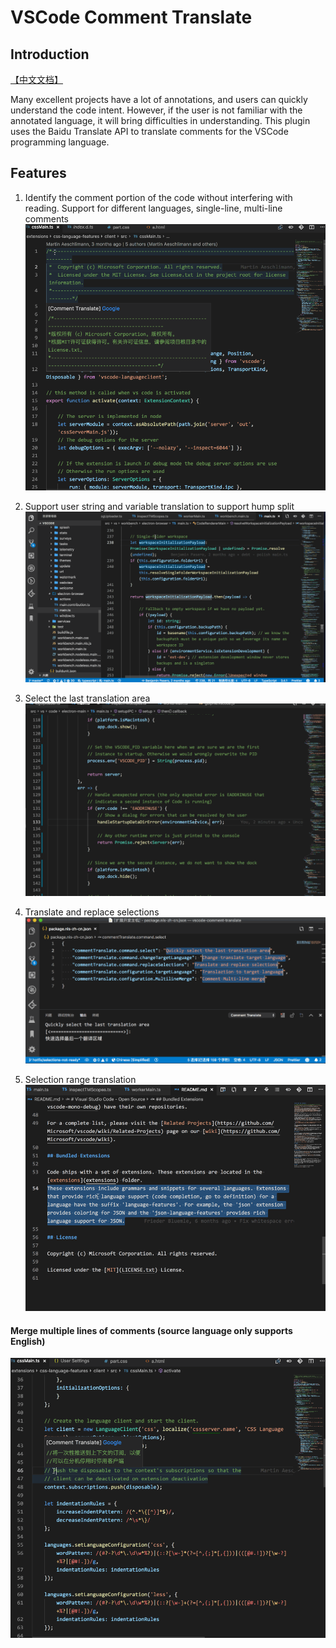# VSCode Comment Translate

## Introduction
[【中文文档】](../README.md)

Many excellent projects have a lot of annotations, and users can quickly understand the code intent. However, if the user is not familiar with the annotated language, it will bring difficulties in understanding. This plugin uses the Baidu Translate API to translate comments for the VSCode programming language.

## Features
1. Identify the comment portion of the code without interfering with reading. Support for different languages, single-line, multi-line comments
![Introduction](./image/cn/Introduction.gif)

2. Support user string and variable translation to support hump split
![Introduction](./image/cn/variable.gif)

3. Select the last translation area
![Introduction](./image/cn/select.gif)

4. Translate and replace selections
![Introduction](./image/translate-selections.gif)

5. Selection range translation
![Introduction](./image/cn/selection.gif)

<!-- ## Settings Options
#### Multi-language support
Status bar to quickly configure the target language
![Multi-language](./image/cn/status-bar.gif)

| Display Language    | Locale  |
| ------------------- | ------- |
| English (US)        | `en`    |
| Simplified Chinese  | `zh-CN` |
| Traditional Chinese | `zh-TW` |
| French              | `fr`    |
| German              | `de`    |
| Italian             | `it`    |
| Spanish             | `es`    |
| Japanese            | `ja`    |
| Korean              | `ko`    |
| Russian             | `ru`    |
| Bulgarian           | `bg`    |
| Hungarian           | `hu`    |
| Portuguese (Brazil) | `pt-br` |
| Turkish             | `tr`    | -->


#### Merge multiple lines of comments (source language only supports English)
![Multi-line-merge](./image/multi-line-merge.gif)